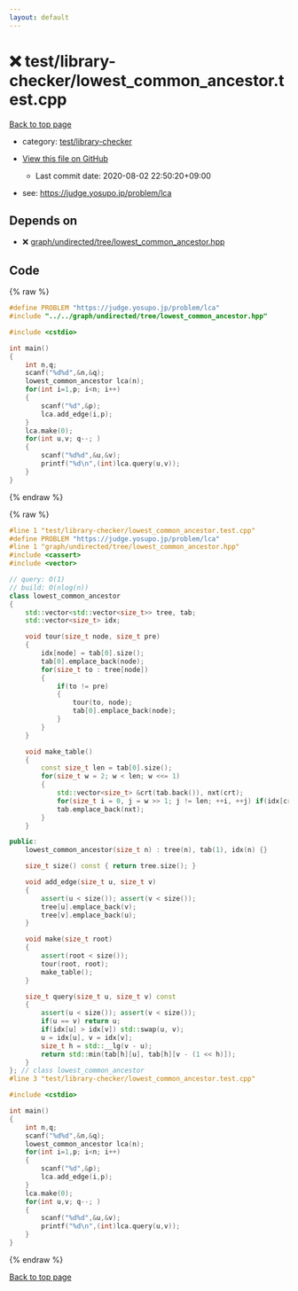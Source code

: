```yaml
---
layout: default
---
```


<!-- mathjax config similar to math.stackexchange -->
<script type="text/javascript" async
  src="https://cdnjs.cloudflare.com/ajax/libs/mathjax/2.7.5/MathJax.js?config=TeX-MML-AM_CHTML">
</script>
<script type="text/x-mathjax-config">
  MathJax.Hub.Config({
    TeX: { equationNumbers: { autoNumber: "AMS" }},
    tex2jax: {
      inlineMath: [ ['$','$'] ],
      processEscapes: true
    },
    "HTML-CSS": { matchFontHeight: false },
    displayAlign: "left",
    displayIndent: "2em"
  });
</script>

<script type="text/javascript" src="https://cdnjs.cloudflare.com/ajax/libs/jquery/3.4.1/jquery.min.js"></script>
<script src="https://cdn.jsdelivr.net/npm/jquery-balloon-js@1.1.2/jquery.balloon.min.js" integrity="sha256-ZEYs9VrgAeNuPvs15E39OsyOJaIkXEEt10fzxJ20+2I=" crossorigin="anonymous"></script>
<script type="text/javascript" src="../../../assets/js/copy-button.js"></script>
<link rel="stylesheet" href="../../../assets/css/copy-button.css" />


# :x: test/library-checker/lowest_common_ancestor.test.cpp

<a href="../../../index.html">Back to top page</a>

* category: <a href="../../../index.html#8a40f8ed03f4cdb6c2fe0a2d4731a143">test/library-checker</a>
* <a href="{{ site.github.repository_url }}/blob/master/test/library-checker/lowest_common_ancestor.test.cpp">View this file on GitHub</a>
    - Last commit date: 2020-08-02 22:50:20+09:00


* see: <a href="https://judge.yosupo.jp/problem/lca">https://judge.yosupo.jp/problem/lca</a>


## Depends on

* :x: <a href="../../../library/graph/undirected/tree/lowest_common_ancestor.hpp.html">graph/undirected/tree/lowest_common_ancestor.hpp</a>


## Code

<a id="unbundled"></a>
{% raw %}
```cpp
#define PROBLEM "https://judge.yosupo.jp/problem/lca"
#include "../../graph/undirected/tree/lowest_common_ancestor.hpp"

#include <cstdio>

int main()
{
    int n,q;
    scanf("%d%d",&n,&q);
    lowest_common_ancestor lca(n);
    for(int i=1,p; i<n; i++)
    {
        scanf("%d",&p);
        lca.add_edge(i,p);
    }
    lca.make(0);
    for(int u,v; q--; )
    {
        scanf("%d%d",&u,&v);
        printf("%d\n",(int)lca.query(u,v));
    }
}
```
{% endraw %}

<a id="bundled"></a>
{% raw %}
```cpp
#line 1 "test/library-checker/lowest_common_ancestor.test.cpp"
#define PROBLEM "https://judge.yosupo.jp/problem/lca"
#line 1 "graph/undirected/tree/lowest_common_ancestor.hpp"
#include <cassert>
#include <vector>

// query: O(1)
// build: O(nlog(n))
class lowest_common_ancestor
{
    std::vector<std::vector<size_t>> tree, tab;
    std::vector<size_t> idx;

    void tour(size_t node, size_t pre)
    {
        idx[node] = tab[0].size();
        tab[0].emplace_back(node);
        for(size_t to : tree[node])
        {
            if(to != pre)
            {
                tour(to, node);
                tab[0].emplace_back(node);
            }
        }
    }

    void make_table()
    {
        const size_t len = tab[0].size();
        for(size_t w = 2; w < len; w <<= 1)
        {
            std::vector<size_t> &crt(tab.back()), nxt(crt);
            for(size_t i = 0, j = w >> 1; j != len; ++i, ++j) if(idx[crt[i]] > idx[crt[j]]) nxt[i] = crt[j];
            tab.emplace_back(nxt);
        }
    }

public:
    lowest_common_ancestor(size_t n) : tree(n), tab(1), idx(n) {}

    size_t size() const { return tree.size(); }

    void add_edge(size_t u, size_t v)
    {
        assert(u < size()); assert(v < size());
        tree[u].emplace_back(v);
        tree[v].emplace_back(u);
    }

    void make(size_t root)
    {
        assert(root < size());
        tour(root, root);
        make_table();
    }

    size_t query(size_t u, size_t v) const
    {
        assert(u < size()); assert(v < size());
        if(u == v) return u;
        if(idx[u] > idx[v]) std::swap(u, v);
        u = idx[u], v = idx[v];
        size_t h = std::__lg(v - u);
        return std::min(tab[h][u], tab[h][v - (1 << h)]);
    }
}; // class lowest_common_ancestor
#line 3 "test/library-checker/lowest_common_ancestor.test.cpp"

#include <cstdio>

int main()
{
    int n,q;
    scanf("%d%d",&n,&q);
    lowest_common_ancestor lca(n);
    for(int i=1,p; i<n; i++)
    {
        scanf("%d",&p);
        lca.add_edge(i,p);
    }
    lca.make(0);
    for(int u,v; q--; )
    {
        scanf("%d%d",&u,&v);
        printf("%d\n",(int)lca.query(u,v));
    }
}

```
{% endraw %}

<a href="../../../index.html">Back to top page</a>


